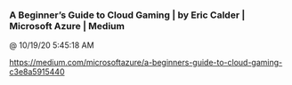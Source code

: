 ﻿

### A Beginner’s Guide to Cloud Gaming | by Eric Calder | Microsoft Azure | Medium
@ 10/19/20 5:45:18 AM

https://medium.com/microsoftazure/a-beginners-guide-to-cloud-gaming-c3e8a5915440

